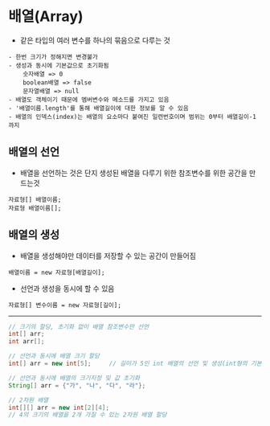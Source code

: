 배열(Array)
====

- 같은 타입의 여러 변수를 하나의 묶음으로 다루는 것
```
- 한번 크기가 정해지면 변경불가
- 생성과 동시에 기본값으로 초기화됨
    숫자배열 => 0
    boolean배열 => false
    문자열배열 => null
- 배열도 객체이기 때문에 멤버변수와 메소드를 가지고 있음
- '배열이름.length'를 통해 배열길이에 대한 정보를 알 수 있음
- 배열의 인덱스(index)는 배열의 요소마다 붙여진 일련번호이며 범위는 0부터 배열길이-1 까지
```

## 배열의 선언

- 배열을 선언하는 것은 단지 생성된 배열을 다루기 위한 참조변수를 위한 공간을 만드는것   
```
자료형[] 배열이름;   
자료형 배열이름[];
```

## 배열의 생성

- 배열을 생성해야만 데이터를 저장할 수 있는 공간이 만들어짐   
```
배열이름 = new 자료형[배열길이];
```
- 선언과 생성을 동시에 할 수 있음
```
자료형[] 변수이름 = new 자료형[길이];
```

---

```java
// 크기의 할당, 초기화 없이 배열 참조변수만 선언
int[] arr;
int arr[];

// 선언과 동시에 배열 크기 할당
int[] arr = new int[5];     // 길이가 5인 int 배열의 선언 및 생성(int형의 기본값인 0으로 초기화)   

// 선언과 동시에 배열의 크기지정 및 값 초기화
String[] arr = {"가", "나", "다", "라"};

// 2차원 배열
int[][] arr = new int[2][4];    
// 4의 크기의 배열을 2개 가질 수 있는 2차원 배열 할당
```